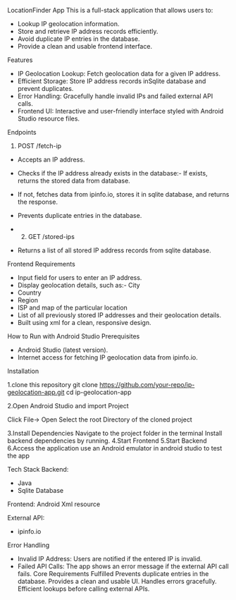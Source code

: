 LocationFinder App
This is a full-stack application that allows users to:
- Lookup IP geolocation information.
- Store and retrieve IP address records efficiently.
- Avoid duplicate IP entries in the database.
- Provide a clean and usable frontend interface.

Features
- IP Geolocation Lookup: Fetch geolocation data for a given IP address.
- Efficient Storage: Store IP address records inSqlite database and prevent duplicates.
- Error Handling: Gracefully handle invalid IPs and failed external API calls.
- Frontend UI: Interactive and user-friendly interface styled with Android Studio resource files.


Endpoints
1. POST /fetch-ip
- Accepts an IP address.
- Checks if the IP address already exists in the database:- If exists, returns the stored data from database.
- If not, fetches data from ipinfo.io, stores it in sqlite database, and returns the response.

- Prevents duplicate entries in the database.

- 2. GET /stored-ips
- Returns a list of all stored IP address records from sqlite database.


Frontend Requirements
- Input field for users to enter an IP address.
- Display geolocation details, such as:- City
- Country
- Region
- ISP and map of the particular location
- List of all previously stored IP addresses and their geolocation details.
- Built using xml for a clean, responsive design.


How to Run with Android Studio
Prerequisites
- Android Studio (latest version).
- Internet access for fetching IP geolocation data from ipinfo.io.

Installation

1.clone this repository
git clone https://github.com/your-repo/ip-geolocation-app.git
cd ip-geolocation-app

2.Open Android Studio and import Project

Click File-> Open
Select the root Directory of the cloned project

3.Install Dependencies
Navigate to the project folder in the terminal
Install backend dependencies by running.
4.Start Frontend
5.Start Backend
6.Access the application
use an Android emulator in android studio to test the app

Tech Stack
Backend:
- Java
- Sqlite Database

Frontend:
Android Xml resource

External API:
- ipinfo.io

Error Handling
- Invalid IP Address: Users are notified if the entered IP is invalid.
- Failed API Calls: The app shows an error message if the external API call fails.
Core Requirements Fulfilled
   Prevents duplicate entries in the database.
   Provides a clean and usable UI.
   Handles errors gracefully.
   Efficient lookups before calling external APIs.
















